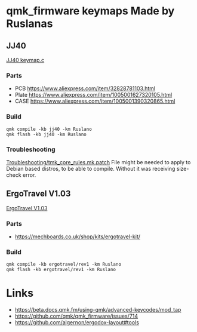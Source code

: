 # qmk_firmware keymaps Made by Ruslanas
## JJ40
[JJ40 keymap.c](keyboards/jj40/keymaps/Ruslano/keymap.c)
### Parts
 - PCB https://www.aliexpress.com/item/32828781103.html
 - Plate https://www.aliexpress.com/item/1005001627320105.html
 - CASE https://www.aliexpress.com/item/1005001390320865.html
### Build
```
qmk compile -kb jj40 -km Ruslano
qmk flash -kb jj40 -km Ruslano
```
### Troubleshooting
[Troubleshooting/tmk_core_rules.mk.patch](Troubleshooting/tmk_core_rules.mk.patch) File might be needed to apply to Debian based distros, to be able to compile.
Without it was receiving size-check error.
## ErgoTravel V1.03
[ErgoTravel V1.03](keyboards/ergotravel/keymaps/Ruslano/keymap.c)
### Parts
 - https://mechboards.co.uk/shop/kits/ergotravel-kit/
### Build
```
qmk compile -kb ergotravel/rev1 -km Ruslano
qmk flash -kb ergotravel/rev1 -km Ruslano
```
# Links
 - https://beta.docs.qmk.fm/using-qmk/advanced-keycodes/mod_tap
 - https://github.com/qmk/qmk_firmware/issues/714
 - https://github.com/algernon/ergodox-layout#tools
